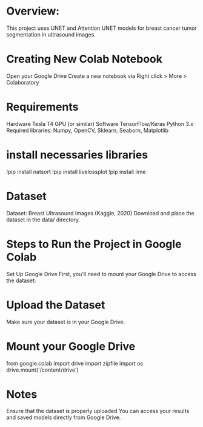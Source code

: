 # Overview:

This project uses UNET and Attention UNET models for breast cancer tumor segmentation in ultrasound images.

# Creating New Colab Notebook
Open your Google Drive
Create a new notebook via Right click > More > Colaboratory

# Requirements
Hardware
Tesla T4 GPU (or similar)
Software
TensorFlow/Keras
Python 3.x
Required libraries: Numpy, OpenCV, Sklearn, Seaborn, Matplotlib

# install necessaries libraries

!pip install natsort
!pip install livelossplot
!pip install lime

# Dataset
Dataset: Breast Ultrasound Images (Kaggle, 2020)
Download and place the dataset in the data/ directory. 


# Steps to Run the Project in Google Colab
Set Up Google Drive
First, you'll need to mount your Google Drive to access the dataset:

# Upload the Dataset
Make sure your dataset is in your Google Drive.

# Mount your Google Drive

from google.colab import drive
import zipfile
import os
drive.mount('/content/drive')


# Notes
Ensure that the dataset is properly uploaded
You can access your results and saved models directly from Google Drive.

